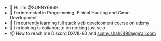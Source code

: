 - 👋 Hi, I’m @SUNNY6969
- 👀 I’m interested in Programming, Ethical Hacking and Game Development
- 🌱 I’m currently learning full stack web development course on udemy
- 💞️ I’m looking to collaborate on nothing just solo
- 📫 How to reach me Discord DXVIL-60 and sunny.shah6498@gmail.com

<!---
SUNNY6969/SUNNY6969 is a ✨ special ✨ repository because its `README.md` (this file) appears on your GitHub profile.
You can click the Preview link to take a look at your changes.
--->
